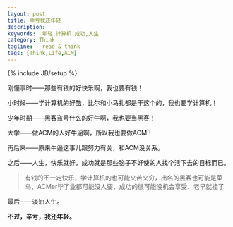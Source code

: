 ```yaml
---
layout: post
title: 幸亏我还年轻
description: 
keywords:  年轻,计算机,成功,人生
category: Think
tagline: --read & think
tags: [Think,Life,ACM]
---
```

{% include JB/setup %}

刚懂事时——那些有钱的好快乐啊，我也要有钱！

小时候——学计算机的好酷，比尔和小马扎都是干这个的，我也要学计算机！

少年时期——黑客盗号什么的好牛啊，我也要当黑客！

大学——做ACM的人好牛逼啊，所以我也要做ACM！

再后来——原来牛逼这事儿跟努力有关，和ACM没关系。

之后——人生，快乐就好，成功就是那些脑子不好使的人找个活下去的目标而已。

>有钱的不一定快乐，学计算机的也可能又苦又穷，出名的黑客也可能是菜鸟，ACMer毕了业都可能没人要，成功的很可能没机会享受、老早就挂了

最后——淡泊人生。


**不过，辛亏，我还年轻。**